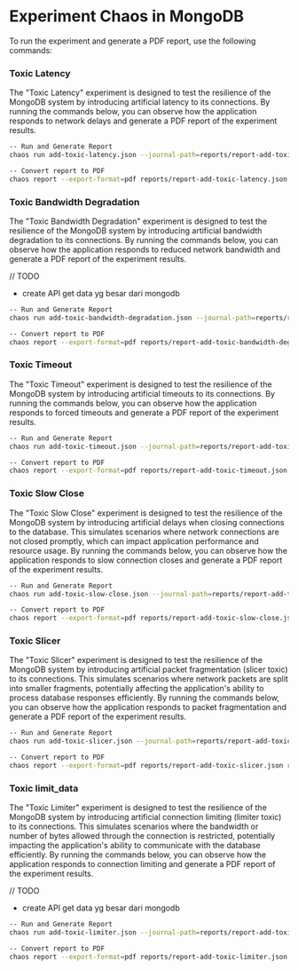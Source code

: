 # Experiment Chaos in MongoDB
To run the experiment and generate a PDF report, use the following commands:

### Toxic Latency
The "Toxic Latency" experiment is designed to test the resilience of the MongoDB system by introducing artificial latency to its connections. By running the commands below, you can observe how the application responds to network delays and generate a PDF report of the experiment results.

```bash
-- Run and Generate Report
chaos run add-toxic-latency.json --journal-path=reports/report-add-toxic-latency.json

-- Convert report to PDF
chaos report --export-format=pdf reports/report-add-toxic-latency.json reports/report-add-toxic-latency.pdf
```

### Toxic Bandwidth Degradation
The "Toxic Bandwidth Degradation" experiment is designed to test the resilience of the MongoDB system by introducing artificial bandwidth degradation to its connections. By running the commands below, you can observe how the application responds to reduced network bandwidth and generate a PDF report of the experiment results.

// TODO
- create API get data yg besar dari mongodb

```bash
-- Run and Generate Report
chaos run add-toxic-bandwidth-degradation.json --journal-path=reports/report-add-toxic-bandwidth-degradation.json

-- Convert report to PDF
chaos report --export-format=pdf reports/report-add-toxic-bandwidth-degradation.json reports/report-add-toxic-bandwidth-degradation.pdf
```

### Toxic Timeout
The "Toxic Timeout" experiment is designed to test the resilience of the MongoDB system by introducing artificial timeouts to its connections. By running the commands below, you can observe how the application responds to forced timeouts and generate a PDF report of the experiment results.

```bash
-- Run and Generate Report
chaos run add-toxic-timeout.json --journal-path=reports/report-add-toxic-timeout.json

-- Convert report to PDF
chaos report --export-format=pdf reports/report-add-toxic-timeout.json reports/report-add-toxic-timeout.pdf
```

### Toxic Slow Close
The "Toxic Slow Close" experiment is designed to test the resilience of the MongoDB system by introducing artificial delays when closing connections to the database. This simulates scenarios where network connections are not closed promptly, which can impact application performance and resource usage. By running the commands below, you can observe how the application responds to slow connection closes and generate a PDF report of the experiment results.

```bash
-- Run and Generate Report
chaos run add-toxic-slow-close.json --journal-path=reports/report-add-toxic-slow-close.json

-- Convert report to PDF
chaos report --export-format=pdf reports/report-add-toxic-slow-close.json reports/report-add-toxic-slow-close.pdf
```

### Toxic Slicer
The "Toxic Slicer" experiment is designed to test the resilience of the MongoDB system by introducing artificial packet fragmentation (slicer toxic) to its connections. This simulates scenarios where network packets are split into smaller fragments, potentially affecting the application's ability to process database responses efficiently. By running the commands below, you can observe how the application responds to packet fragmentation and generate a PDF report of the experiment results.

```bash
-- Run and Generate Report
chaos run add-toxic-slicer.json --journal-path=reports/report-add-toxic-slicer.json

-- Convert report to PDF
chaos report --export-format=pdf reports/report-add-toxic-slicer.json reports/report-add-toxic-slicer.pdf
```

### Toxic limit_data
The "Toxic Limiter" experiment is designed to test the resilience of the MongoDB system by introducing artificial connection limiting (limiter toxic) to its connections. This simulates scenarios where the bandwidth or number of bytes allowed through the connection is restricted, potentially impacting the application's ability to communicate with the database efficiently. By running the commands below, you can observe how the application responds to connection limiting and generate a PDF report of the experiment results.

// TODO
- create API get data yg besar dari mongodb

```bash
-- Run and Generate Report
chaos run add-toxic-limiter.json --journal-path=reports/report-add-toxic-limiter.json

-- Convert report to PDF
chaos report --export-format=pdf reports/report-add-toxic-limiter.json reports/report-add-toxic-limiter.pdf
```
